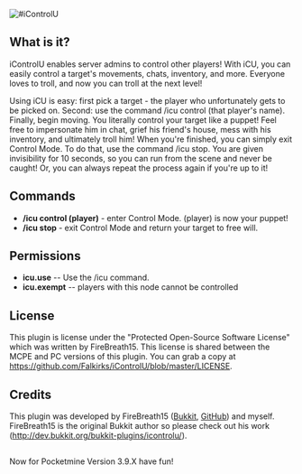 ![#iControlU](https://dl.dropboxusercontent.com/s/c2g2p004qxhgas6/Photo%202014-07-23%2C%2011%2006%2054%20PM.png)

## What is it?
iControlU enables server admins to control other players! With iCU, you can easily control a target's movements, chats, inventory, and more. Everyone loves to troll, and now you can troll at the next level!

Using iCU is easy: first pick a target - the player who unfortunately gets to be picked on. Second: use the command /icu control (that player's name). Finally, begin moving. You literally control your target like a puppet! Feel free to impersonate him in chat, grief his friend's house, mess with his inventory, and ultimately troll him! When you're finished, you can simply exit Control Mode. To do that, use the command /icu stop. You are given invisibility for 10 seconds, so you can run from the scene and never be caught! Or, you can always repeat the process again if you're up to it!

## Commands
* **/icu control (player)** - enter Control Mode. (player) is now your puppet!
* **/icu stop** - exit Control Mode and return your target to free will.

## Permissions
* **icu.use** --  Use the /icu command.
* **icu.exempt** -- players with this node cannot be controlled

## License
This plugin is license under the "Protected Open-Source Software License" which was written by FireBreath15. This license is shared between the MCPE and PC versions of this plugin. You can grab a copy at https://github.com/Falkirks/iControlU/blob/master/LICENSE.

## Credits
This plugin was developed by FireBreath15 ([Bukkit](http://dev.bukkit.org/profiles/FireBreath15/), [GitHub](https://github.com/FireBreath15)) and myself. FireBreath15 is the original Bukkit author so please check out his work (http://dev.bukkit.org/bukkit-plugins/icontrolu/).

##
Now for Pocketmine Version 3.9.X have fun!

